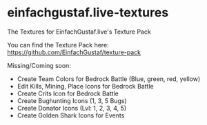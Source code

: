 # einfachgustaf.live-textures
The Textures for EinfachGustaf.live's Texture Pack

You can find the Texture Pack here: https://github.com/EinfachGustaf/texture-pack


Missing/Coming soon:

- Create Team Colors for Bedrock Battle (Blue, green, red, yellow)
- Edit Kills, Mining, Place Icons for Bedrock Battle
- Create Crits Icon for Bedrock Battle
- Create Bughunting Icons (1, 3, 5 Bugs)
- Create Donator Icons (Lvl: 1, 2, 3, 4, 5)
- Create Golden Shark Icons for Events
